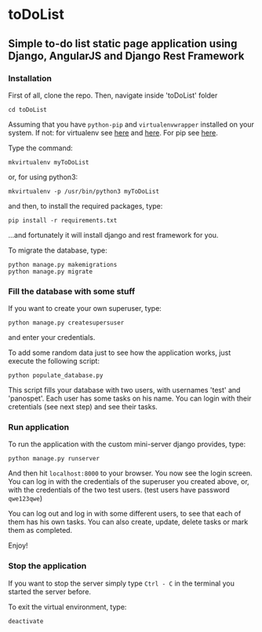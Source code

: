 # toDoList

## Simple to-do list static page application using Django, AngularJS and Django Rest Framework



### Installation

First of all, clone the repo. Then, navigate inside 'toDoList' folder

```
cd toDoList
```

Assuming that you have `python-pip` and `virtualenvwrapper` installed on your system.
If not: for virtualenv see [here](https://virtualenv.pypa.io/en/latest/) and [here](https://pypi.python.org/pypi/virtualenvwrapper/).
For pip see [here](https://pip.pypa.io/en/stable/installing/).

Type the command:

```
mkvirtualenv myToDoList
```

or, for using python3:

```
mkvirtualenv -p /usr/bin/python3 myToDoList
```


and then, to install the required packages, type:

```
pip install -r requirements.txt
```

...and fortunately it will install django and rest framework for you.

To migrate the database, type:

```
python manage.py makemigrations
python manage.py migrate
```



### Fill the database with some stuff

If you want to create your own superuser, type:

```
python manage.py createsupersuser
```

and enter your credentials.

To add some random data just to see how the application works, just execute the
following script:

```
python populate_database.py
```

This script fills your database with two users, with usernames 'test' and 'panospet'.
Each user has some tasks on his name. You can login with their cretentials (see next
step) and see their tasks.



### Run application

To run the application with the custom mini-server django provides, type:

```
python manage.py runserver
```

And then hit `localhost:8000` to your browser. You now see the login screen.
You can log in with the credentials of the superuser you created above, or, with
the credentials of the two test users. (test users have password `qwe123qwe`)

You can log out and log in with some different users, to see that each of them has
his own tasks. You can also create, update, delete tasks or mark them as completed.

Enjoy!

### Stop the application

If you want to stop the server simply type `Ctrl - C` in the terminal you started the
server before.

To exit the virtual environment, type:

```
deactivate
```

